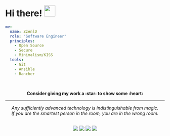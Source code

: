 # Hi there! <img src="https://media.giphy.com/media/hvRJCLFzcasrR4ia7z/giphy.gif" width="35px"></a>

```yaml
me:
  name: ZzenlD
  role: "Software Engineer"
  principles:
    - Open Source
    - Secure
    - Minimalism/KISS
  tools:
    - Git
    - Ansible
    - Rancher
```
<br>

<p align="center">
	<strong>Consider giving my work a :star: to show some :heart:</strong>
</p>

---

<p align="center">
   <i>Any sufficiently advanced technology is indistinguishable from magic.</i>
   <br>
   <i>If you are the smartest person in the room, you are in the wrong room.</i>
   <br>
   <br>
</p>

<p align="center">
<a target="_blank" href="https://zzenld.gitlab.io/"><img src="https://img.shields.io/badge/-Website-FF4088?style=for-the-badge&logo=Hugo&logoColor=white"></img></a>
<a target="_blank" href="https://gitlab.com/zzenld"><img src="https://img.shields.io/badge/-GitLab-FCA121?style=for-the-badge&logo=GitLab&logoColor=white"></img></a>
<a target=„_blank" href="https://github.com/zzenld"><img src="https://img.shields.io/badge/-GitHub-181717?style=for-the-badge&logo=GitHub&logoColor=white"></img></a>
<a target=„_blank" href="https://liberapay.com/zzenld"><img src="https://img.shields.io/badge/-Donate-F6C915?style=for-the-badge&logo=Liberapay&logoColor=black"></img></a>
<br>
</p>